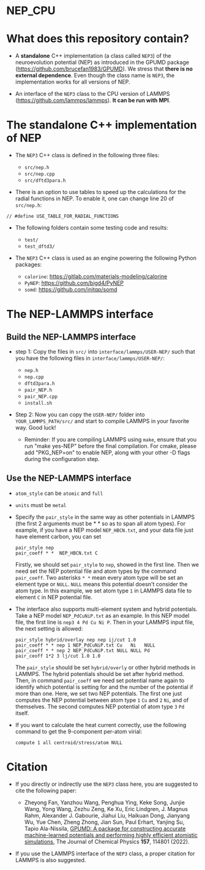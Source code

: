 # NEP_CPU

# What does this repository contain?

* A **standalone** C++ implementation (a class called `NEP3`) of the neuroevolution potential (NEP) as introduced in the GPUMD package (https://github.com/brucefan1983/GPUMD). We stress that **there is no external dependence**. Even though the class name is `NEP3`, the implementation works for all versions of NEP.

* An interface of the `NEP3` class to the CPU version of LAMMPS (https://github.com/lammps/lammps). **It can be run with MPI**.

# The standalone C++ implementation of NEP

* The `NEP3` C++ class is defined in the following three files:
  * `src/nep.h`
  * `src/nep.cpp`
  * `src/dftd3para.h`
  
* There is an option to use tables to speed up the calculations for the radial functions in NEP. To enable it, one can change line 20 of `src/nep.h`:

```
// #define USE_TABLE_FOR_RADIAL_FUNCTIONS
```
  
* The following folders contain some testing code and results:
  * `test/`
  * `test_dftd3/`
  
* The `NEP3` C++ class is used as an engine powering the following Python packages:
  * `calorine`: https://gitlab.com/materials-modeling/calorine
  * `PyNEP`: https://github.com/bigd4/PyNEP
  * `somd`: https://github.com/initqp/somd
  
# The NEP-LAMMPS interface

## Build the NEP-LAMMPS interface

* step 1: Copy the files in `src/` into `interface/lammps/USER-NEP/` such that you have the following files in `interface/lammps/USER-NEP/`:
  * `nep.h`
  * `nep.cpp`
  * `dftd3para.h`
  * `pair_NEP.h`
  * `pair_NEP.cpp`
  * `install.sh`
  
* Step 2: Now you can copy the `USER-NEP/` folder into `YOUR_LAMMPS_PATH/src/` and start to compile LAMMPS in your favorite way. Good luck!
  * Reminder: If you are compiling LAMMPS using `make`, ensure that you run "make yes-NEP" before the final compilation. For cmake, please add "PKG_NEP=on" to enable NEP, along with your other -D flags during the configuration step.
  
## Use the NEP-LAMMPS interface

* `atom_style` can be `atomic` and `full`
* `units` must be `metal`
* Specify the `pair_style` in the same way as other potentials in LAMMPS (the first 2 arguments must be * * so as to span all atom types). For example, if you have a NEP model `NEP_HBCN.txt`, and your data file just have element carbon, you can set
  ```shell
  pair_style nep   
  pair_coeff * *  NEP_HBCN.txt C
  ```
  Firstly, we should set `pair_style` to `nep`, showed in the first line. Then we need set the NEP potential file and atom types by the command `pair_coeff`. Two asterisks `* *` mean every atom type will be set an element type or `NULL`. `NULL` means this potential doesn't consider the atom type. In this example, we set atom type `1` in LAMMPS data file to element `C` in NEP potential file. 
* The interface also supports multi-element system and hybrid potentials. Take a NEP model `NEP_PdCuNiP.txt` as an example. In this NEP model file, the first line is `nep3 4 Pd Cu Ni P`. Then in your LAMMPS input file, the next setting is allowed:
  ```shell
  pair_style hybrid/overlay nep nep ij/cut 1.0
  pair_coeff * * nep 1 NEP_PdCuNiP.txt Cu   Ni   NULL
  pair_coeff * * nep 2 NEP_PdCuNiP.txt NULL NULL Pd
  pair_ceoff 1*2 3 lj/cut 1.0 1.0
  ```
  The `pair_style` should be set `hybrid/overly` or other hybrid methods in LAMMPS. The hybrid potentials should be set after hybrid method. Then, in command `pair_coeff` we need set potential name again to identify which potential is setting for and the number of the potential if more than one. 
  Here, we set two NEP potentials. The first one just computes the NEP potential between atom type `1` `Cu` and `2` `Ni`, and of themselves. The second computes NEP potential of atom type `3` `Pd` itself.

* If you want to calculate the heat current correctly, use the following command to get the 9-component per-atom virial:
  ```shell
  compute 1 all centroid/stress/atom NULL
  ```
  
# Citation

* If you directly or indirectly use the `NEP3` class here, you are suggested to cite the following paper:

  * Zheyong Fan, Yanzhou Wang, Penghua Ying, Keke Song, Junjie Wang, Yong Wang, Zezhu Zeng, Ke Xu, Eric Lindgren, J. Magnus Rahm, Alexander J. Gabourie, Jiahui Liu, Haikuan Dong, Jianyang Wu, Yue Chen, Zheng Zhong, Jian Sun, Paul Erhart, Yanjing Su, Tapio Ala-Nissila,
[GPUMD: A package for constructing accurate machine-learned potentials and performing highly efficient atomistic simulations](https://doi.org/10.1063/5.0106617), The Journal of Chemical Physics **157**, 114801 (2022).

* If you use the LAMMPS interface of the `NEP3` class, a proper citation for LAMMPS is also suggested. 

